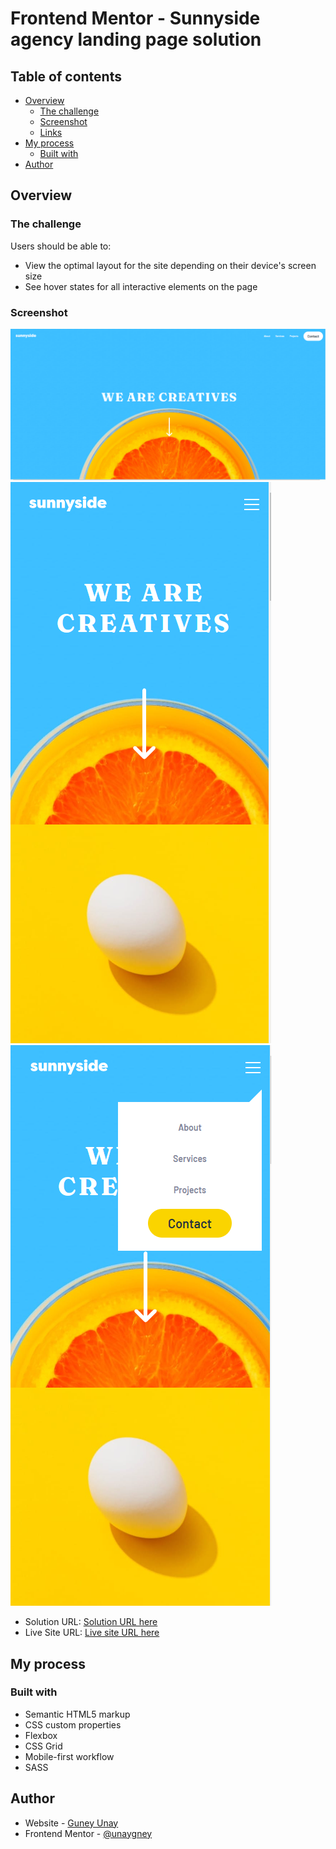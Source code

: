 # Frontend Mentor - Sunnyside agency landing page solution

## Table of contents

- [Overview](#overview)
  - [The challenge](#the-challenge)
  - [Screenshot](#screenshot)
  - [Links](#links)
- [My process](#my-process)
  - [Built with](#built-with)
- [Author](#author)


## Overview

### The challenge

Users should be able to:

- View the optimal layout for the site depending on their device's screen size
- See hover states for all interactive elements on the page

### Screenshot

![desktop](./screenshots/desktop.png)
![mobile](./screenshots/mobile.png)
![active](./screenshots/active.png)



- Solution URL: [Solution URL here](https://www.frontendmentor.io/solutions/sunnyside-agency-landing-page-9LBSDJ8xTa)
- Live Site URL: [Live site URL here](https://unaygney.github.io/landingPagee/)

## My process

### Built with

- Semantic HTML5 markup
- CSS custom properties
- Flexbox
- CSS Grid
- Mobile-first workflow
- SASS




## Author

- Website - [Guney Unay](https://www.guneyunay.com)
- Frontend Mentor - [@unaygney](https://www.frontendmentor.io/profile/unaygney)


